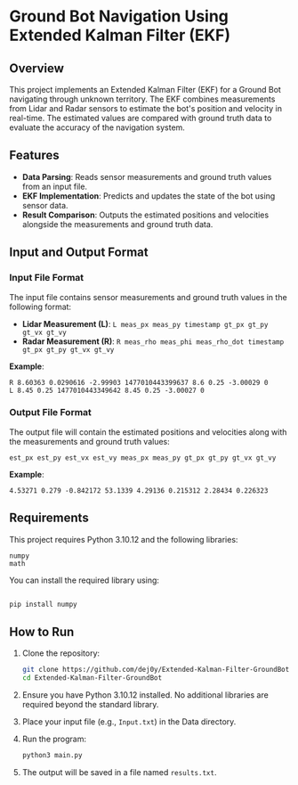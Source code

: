 # Ground Bot Navigation Using Extended Kalman Filter (EKF)

## Overview
This project implements an Extended Kalman Filter (EKF) for a Ground Bot navigating through unknown territory. The EKF combines measurements from Lidar and Radar sensors to estimate the bot's position and velocity in real-time. The estimated values are compared with ground truth data to evaluate the accuracy of the navigation system.

## Features
- **Data Parsing**: Reads sensor measurements and ground truth values from an input file.
- **EKF Implementation**: Predicts and updates the state of the bot using sensor data.
- **Result Comparison**: Outputs the estimated positions and velocities alongside the measurements and ground truth data.

## Input and Output Format
### Input File Format
The input file contains sensor measurements and ground truth values in the following format:
- **Lidar Measurement (L)**: `L meas_px meas_py timestamp gt_px gt_py gt_vx gt_vy`
- **Radar Measurement (R)**: `R meas_rho meas_phi meas_rho_dot timestamp gt_px gt_py gt_vx gt_vy`

**Example**:
```
R 8.60363 0.0290616 -2.99903 1477010443399637 8.6 0.25 -3.00029 0
L 8.45 0.25 1477010443349642 8.45 0.25 -3.00027 0
```

### Output File Format
The output file will contain the estimated positions and velocities along with the measurements and ground truth values:
```
est_px est_py est_vx est_vy meas_px meas_py gt_px gt_py gt_vx gt_vy
```

**Example**:
```
4.53271 0.279 -0.842172 53.1339 4.29136 0.215312 2.28434 0.226323
```
## Requirements

This project requires Python 3.10.12 and the following libraries:

    numpy
    math

You can install the required library using:

   ```bash

pip install numpy
   ```

## How to Run
1. Clone the repository:
   ```bash
   git clone https://github.com/dej0y/Extended-Kalman-Filter-GroundBot
   cd Extended-Kalman-Filter-GroundBot
   ```

2. Ensure you have Python 3.10.12 installed. No additional libraries are required beyond the standard library.

3. Place your input file (e.g., `Input.txt`) in the Data directory.

4. Run the program:
   ```bash
   python3 main.py
   ```

5. The output will be saved in a file named `results.txt`.

